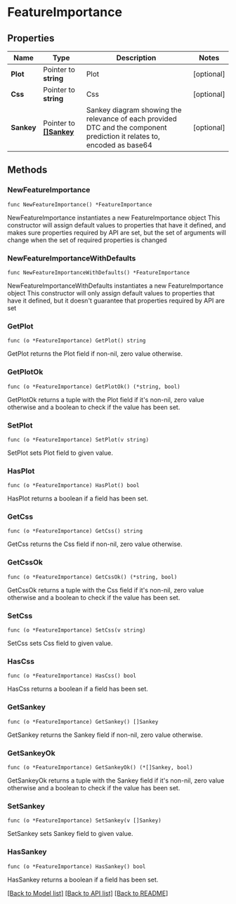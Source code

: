 # FeatureImportance

## Properties

Name | Type | Description | Notes
------------ | ------------- | ------------- | -------------
**Plot** | Pointer to **string** | Plot | [optional] 
**Css** | Pointer to **string** | Css | [optional] 
**Sankey** | Pointer to [**[]Sankey**](Sankey.md) | Sankey diagram showing the relevance of each provided DTC and the component prediction it relates to, encoded as base64 | [optional] 

## Methods

### NewFeatureImportance

`func NewFeatureImportance() *FeatureImportance`

NewFeatureImportance instantiates a new FeatureImportance object
This constructor will assign default values to properties that have it defined,
and makes sure properties required by API are set, but the set of arguments
will change when the set of required properties is changed

### NewFeatureImportanceWithDefaults

`func NewFeatureImportanceWithDefaults() *FeatureImportance`

NewFeatureImportanceWithDefaults instantiates a new FeatureImportance object
This constructor will only assign default values to properties that have it defined,
but it doesn't guarantee that properties required by API are set

### GetPlot

`func (o *FeatureImportance) GetPlot() string`

GetPlot returns the Plot field if non-nil, zero value otherwise.

### GetPlotOk

`func (o *FeatureImportance) GetPlotOk() (*string, bool)`

GetPlotOk returns a tuple with the Plot field if it's non-nil, zero value otherwise
and a boolean to check if the value has been set.

### SetPlot

`func (o *FeatureImportance) SetPlot(v string)`

SetPlot sets Plot field to given value.

### HasPlot

`func (o *FeatureImportance) HasPlot() bool`

HasPlot returns a boolean if a field has been set.

### GetCss

`func (o *FeatureImportance) GetCss() string`

GetCss returns the Css field if non-nil, zero value otherwise.

### GetCssOk

`func (o *FeatureImportance) GetCssOk() (*string, bool)`

GetCssOk returns a tuple with the Css field if it's non-nil, zero value otherwise
and a boolean to check if the value has been set.

### SetCss

`func (o *FeatureImportance) SetCss(v string)`

SetCss sets Css field to given value.

### HasCss

`func (o *FeatureImportance) HasCss() bool`

HasCss returns a boolean if a field has been set.

### GetSankey

`func (o *FeatureImportance) GetSankey() []Sankey`

GetSankey returns the Sankey field if non-nil, zero value otherwise.

### GetSankeyOk

`func (o *FeatureImportance) GetSankeyOk() (*[]Sankey, bool)`

GetSankeyOk returns a tuple with the Sankey field if it's non-nil, zero value otherwise
and a boolean to check if the value has been set.

### SetSankey

`func (o *FeatureImportance) SetSankey(v []Sankey)`

SetSankey sets Sankey field to given value.

### HasSankey

`func (o *FeatureImportance) HasSankey() bool`

HasSankey returns a boolean if a field has been set.


[[Back to Model list]](../README.md#documentation-for-models) [[Back to API list]](../README.md#documentation-for-api-endpoints) [[Back to README]](../README.md)


